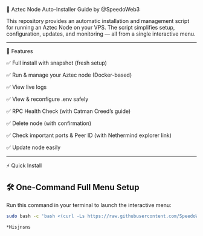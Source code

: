 🚀 Aztec Node Auto-Installer Guide by @SpeedoWeb3

This repository provides an automatic installation and management script for running an Aztec Node on your VPS.
The script simplifies setup, configuration, updates, and monitoring — all from a single interactive menu.


---

📌 Features

✅ Full install with snapshot (fresh setup)

✅ Run & manage your Aztec node (Docker-based)

✅ View live logs

✅ View & reconfigure .env safely

✅ RPC Health Check (with Catman Creed’s guide)

✅ Delete node (with confirmation)

✅ Check important ports & Peer ID (with Nethermind explorer link)

✅ Update node easily



---

⚡ Quick Install

## 🛠️ One-Command Full Menu Setup  

Run this command in your terminal to launch the interactive menu:

```bash
sudo bash -c 'bash <(curl -Ls https://raw.githubusercontent.com/SpeedoWeb3/Aztec-Auto-installation-guide-by-SpeedoWeb3/main/aztec-node-installer.sh)'

*Hisjnsns










